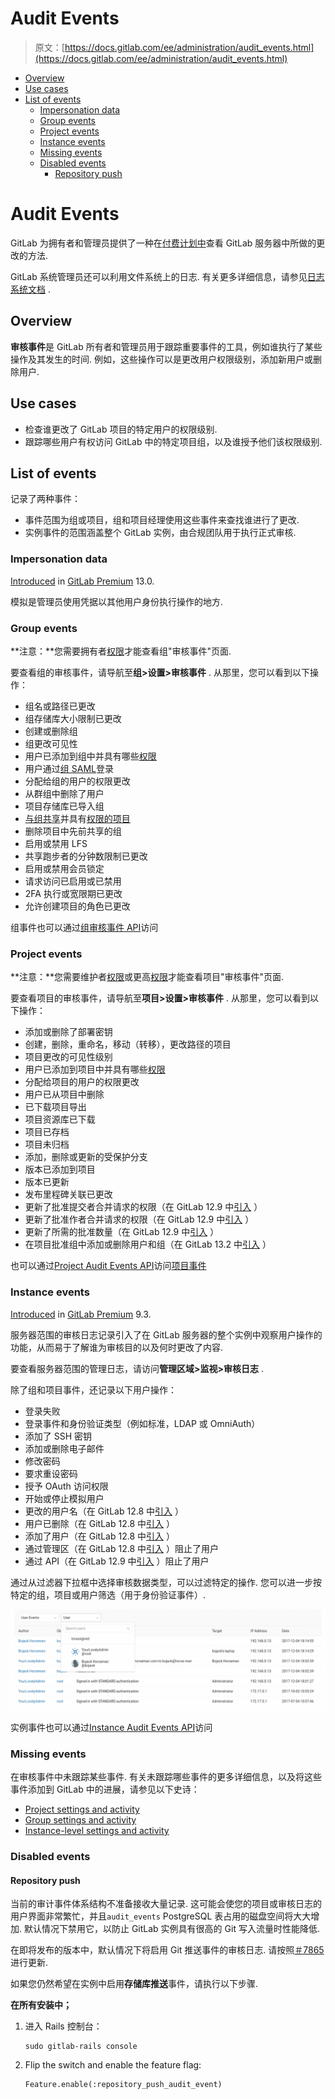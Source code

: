 # Audit Events

> 原文：[https://docs.gitlab.com/ee/administration/audit_events.html](https://docs.gitlab.com/ee/administration/audit_events.html)

*   [Overview](#overview)
*   [Use cases](#use-cases)
*   [List of events](#list-of-events)
    *   [Impersonation data](#impersonation-data-premium)
    *   [Group events](#group-events-starter)
    *   [Project events](#project-events-starter)
    *   [Instance events](#instance-events-premium-only)
    *   [Missing events](#missing-events)
    *   [Disabled events](#disabled-events)
        *   [Repository push](#repository-push)

# Audit Events[](#audit-events-starter "Permalink")

GitLab 为拥有者和管理员提供了一种在[付费计划中](https://about.gitlab.com/pricing/)查看 GitLab 服务器中所做的更改的方法.

GitLab 系统管理员还可以利用文件系统上的日志. 有关更多详细信息，请参见[日志系统文档](logs.html) .

## Overview[](#overview "Permalink")

**审核事件**是 GitLab 所有者和管理员用于跟踪重要事件的工具，例如谁执行了某些操作及其发生的时间. 例如，这些操作可以是更改用户权限级别，添加新用户或删除用户.

## Use cases[](#use-cases "Permalink")

*   检查谁更改了 GitLab 项目的特定用户的权限级别.
*   跟踪哪些用户有权访问 GitLab 中的特定项目组，以及谁授予他们该权限级别.

## List of events[](#list-of-events "Permalink")

记录了两种事件：

*   事件范围为组或项目，组和项目经理使用这些事件来查找谁进行了更改.
*   实例事件的范围涵盖整个 GitLab 实例，由合规团队用于执行正式审核.

### Impersonation data[](#impersonation-data-premium "Permalink")

[Introduced](https://gitlab.com/gitlab-org/gitlab/-/issues/536) in [GitLab Premium](https://about.gitlab.com/pricing/) 13.0.

模拟是管理员使用凭据以其他用户身份执行操作的地方.

### Group events[](#group-events-starter "Permalink")

**注意：**您需要拥有者[权限](../user/permissions.html)才能查看组"审核事件"页面.

要查看组的审核事件，请导航至**组>设置>审核事件** . 从那里，您可以看到以下操作：

*   组名或路径已更改
*   组存储库大小限制已更改
*   创建或删除组
*   组更改可见性
*   用户已添加到组中并具有哪些[权限](../user/permissions.html)
*   用户通过[组 SAML](../user/group/saml_sso/index.html)登录
*   分配给组的用户的权限更改
*   从群组中删除了用户
*   项目存储库已导入组
*   [与组共享](../user/project/members/share_project_with_groups.html)并具有[权限的项目](../user/permissions.html)
*   删除项目中先前共享的组
*   启用或禁用 LFS
*   共享跑步者的分钟数限制已更改
*   启用或禁用会员锁定
*   请求访问已启用或已禁用
*   2FA 执行或宽限期已更改
*   允许创建项目的角色已更改

组事件也可以通过[组审核事件 API](../api/audit_events.html#group-audit-events-starter)访问

### Project events[](#project-events-starter "Permalink")

**注意：**您需要维护者[权限](../user/permissions.html)或更高[权限](../user/permissions.html)才能查看项目"审核事件"页面.

要查看项目的审核事件，请导航至**项目>设置>审核事件** . 从那里，您可以看到以下操作：

*   添加或删除了部署密钥
*   创建，删除，重命名，移动（转移），更改路径的项目
*   项目更改的可见性级别
*   用户已添加到项目中并具有哪些[权限](../user/permissions.html)
*   分配给项目的用户的权限更改
*   用户已从项目中删除
*   已下载项目导出
*   项目资源库已下载
*   项目已存档
*   项目未归档
*   添加，删除或更新的受保护分支
*   版本已添加到项目
*   版本已更新
*   发布里程碑关联已更改
*   更新了批准提交者合并请求的权限（在 GitLab 12.9 中[引入](https://gitlab.com/gitlab-org/gitlab/-/issues/7531) ）
*   更新了批准作者合并请求的权限（在 GitLab 12.9 中[引入](https://gitlab.com/gitlab-org/gitlab/-/issues/7531) ）
*   更新了所需的批准数量（在 GitLab 12.9 中[引入](https://gitlab.com/gitlab-org/gitlab/-/issues/7531) ）
*   在项目批准组中添加或删除用户和组（在 GitLab 13.2 中[引入](https://gitlab.com/gitlab-org/gitlab/-/issues/213603) ）

也可以通过[Project Audit Events API](../api/audit_events.html#project-audit-events-starter)访问[项目事件](../api/audit_events.html#project-audit-events-starter)

### Instance events[](#instance-events-premium-only "Permalink")

[Introduced](https://gitlab.com/gitlab-org/gitlab/-/issues/2336) in [GitLab Premium](https://about.gitlab.com/pricing/) 9.3.

服务器范围的审核日志记录引入了在 GitLab 服务器的整个实例中观察用户操作的功能，从而易于了解谁为审核目的以及何时更改了内容.

要查看服务器范围的管理日志，请访问**管理区域>监视>审核日志** .

除了组和项目事件，还记录以下用户操作：

*   登录失败
*   登录事件和身份验证类型（例如标准，LDAP 或 OmniAuth）
*   添加了 SSH 密钥
*   添加或删除电子邮件
*   修改密码
*   要求重设密码
*   授予 OAuth 访问权限
*   开始或停止模拟用户
*   更改的用户名（在 GitLab 12.8 中[引入](https://gitlab.com/gitlab-org/gitlab/-/issues/7797) ）
*   用户已删除（在 GitLab 12.8 中[引入](https://gitlab.com/gitlab-org/gitlab/-/issues/251) ）
*   添加了用户（在 GitLab 12.8 中[引入](https://gitlab.com/gitlab-org/gitlab/-/issues/251) ）
*   通过管理区（在 GitLab 12.8 中[引入](https://gitlab.com/gitlab-org/gitlab/-/issues/251) ）阻止了用户
*   通过 API（在 GitLab 12.9 中[引入](https://gitlab.com/gitlab-org/gitlab/-/merge_requests/25872) ）阻止了用户

通过从过滤器下拉框中选择审核数据类型，可以过滤特定的操作. 您可以进一步按特定的组，项目或用户筛选（用于身份验证事件）.

[![audit log](img/7151cdf5255313b82b775852ed2aef73.png)](img/audit_log.png)

实例事件也可以通过[Instance Audit Events API](../api/audit_events.html#instance-audit-events-premium-only)访问

### Missing events[](#missing-events "Permalink")

在审核事件中未跟踪某些事件. 有关未跟踪哪些事件的更多详细信息，以及将这些事件添加到 GitLab 中的进展，请参见以下史诗：

*   [Project settings and activity](https://gitlab.com/groups/gitlab-org/-/epics/474)
*   [Group settings and activity](https://gitlab.com/groups/gitlab-org/-/epics/475)
*   [Instance-level settings and activity](https://gitlab.com/groups/gitlab-org/-/epics/476)

### Disabled events[](#disabled-events "Permalink")

#### Repository push[](#repository-push "Permalink")

当前的审计事件体系结构不准备接收大量记录. 这可能会使您的项目或审核日志的用户界面非常繁忙，并且`audit_events` PostgreSQL 表占用的磁盘空间将大大增加. 默认情况下禁用它，以防止 GitLab 实例具有很高的 Git 写入流量时性能降低.

在即将发布的版本中，默认情况下将启用 Git 推送事件的审核日志. 请按照[＃7865](https://gitlab.com/gitlab-org/gitlab/-/issues/7865)进行更新.

如果您仍然希望在实例中启用**存储库推送**事件，请执行以下步骤.

**在所有安装中；**

1.  进入 Rails 控制台：

    ```
    sudo gitlab-rails console 
    ```

2.  Flip the switch and enable the feature flag:

    ```
    Feature.enable(:repository_push_audit_event) 
    ```